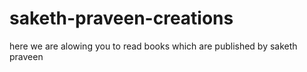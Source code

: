 # saketh-praveen-creations
here we are alowing you to read books which are published by saketh praveen
